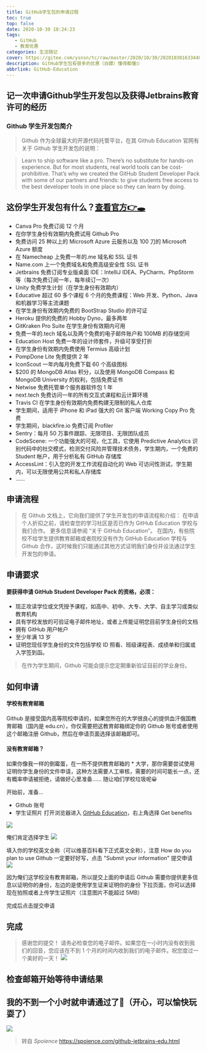 ```yaml
---
title: GitHub学生包的申请过程
toc: true
top: false
date: 2020-10-30 18:24:23
tags: 
   - GitHub
   - 教育优惠
categories: 生活随记
cover: https://gitee.com/ysnsn/tc/raw/master/2020/10/30/20201030163344831.jpg
description: GitHub学生包有很多的优惠（白嫖）懂得都懂🙄
abbrlink: GitHub-Education
---
```


## 记一次申请Github学生开发包以及获得Jetbrains教育许可的经历

### Github 学生开发包简介
> Github 作为全球最大的开源代码托管平台，在其 Github Education 官网有关于 Github 学生开发包的说明：

> Learn to ship software like a pro. There’s no substitute for hands-on experience. But for most students, real world tools can be cost-prohibitive. That’s why we created the GitHub Student Developer Pack with some of our partners and friends: to give students free access to the best developer tools in one place so they can learn by doing.
## 这份学生开发包有什么？[查看官方👉🕳](https://education.github.com/pack?sort=popularity)
- Canva Pro 免费订阅 12 个月
- 在你学生身份有效期内免费试用 Github Pro
- 免费访问 25 种以上的 Microsoft Azure 云服务以及 100 刀的 Microsoft Azure 额度
- 在 Namecheap 上免费一年的.me 域名和 SSL 证书
- Name.com 上一个免费域名和免费高级安全性 SSL 证书
- Jetbrains 免费订阅专业版桌面 IDE：IntelliJ IDEA、PyCharm、PhpStorm 等（每次免费订阅一年，每年续订一次）
- Unity 免费学生计划（在学生身份有效期内）
- Educative 超过 60 多个课程 6 个月的免费课程：Web 开发、Python、Java 和机器学习等主流课题
- 在学生身份有效期内免费的 BootStrap Studio 的许可证
- Heroku 提供的免费的 Hobby Dyno，最多两年
- GitKraken Pro Suite 在学生身份有效期内可用
- 免费一年的.tech 域名以及两个免费的电子邮件账户和 100MB 的存储空间
- Education Host 免费一年的设计师套件，升级可享受打折
- 在学生身份有效期内免费使用 Termius 高级计划
- PompDone Lite 免费提供 2 年
- IconScout 一年内每月免费下载 60 个高级图标
- $200 的 MongoDB Atlas 积分，以及使用 MongoDB Compass 和 MongoDB University 的权利，包括免费证书
- Netwise 免费托管单个服务器软件包 1 年
- next.tech 免费访问一年的所有交互式课程和云计算环境
- Travis CI 在学生身份有效期内免费构建无限制的私人仓库
- 学生期间，适用于 iPhone 和 iPad 强大的 Git 客户端 Working Copy Pro 免费
- 学生期间，blackfire.io 免费订阅 Profiler
- Sentry：每月 50 万事件跟踪、无限项目、无限团队成员
- CodeScene: 一个功能强大的可视，化工具，它使用 Predictive Analytics 识别代码中的社交模式，检测交付风险并管理技术债务，学生期内，一个免费的 Student 帐户，用于分析私有 GitHub 存储库
- AccessLint：引入您的开发工作流程自动化的 Web 可访问性测试，学生期内，可以无限使用公共和私人存储库
- ……
## 申请流程

> 在 Github 文档上，它向我们提供了学生开发包的申请流程和介绍：
> 在申请个人折扣之前，请检查您的学习社区是否已作为 GitHub Education 学校与我们合作。 更多信息请参阅 “关于 GitHub Education”。
> 在国内，有些院校不给学生提供教育邮箱或者院校没有作为 GitHub Education 学校与 Github 合作，这时候我们只能通过其他方式证明我们身份并设法通过学生开发包的申请。
## 申请要求
#### 要获得申请 GitHub Student Developer Pack 的资格，必须：
- 现正攻读学位或文凭授予课程，如高中、初中、大专、大学、自主学习或类似教育机构
- 具有学校发放的可验证电子邮件地址，或者上传能证明您目前学生身份的文档
- 拥有 GitHub 用户帐户
- 至少年满 13 岁
- 证明您现任学生身份的文件包括学校 ID 照看、班级课程表、成绩单和归属或入学签到函。

> 在作为学生期间，Github 可能会提示您定期重新验证目前的学业身份。

## 如何申请
#### 学校有教育邮箱
Github 是接受国内高等院校申请的，如果您所在的大学很良心的提供血汗俄国教育邮箱（国内是 edu.cn），你仅需要把这教育邮箱绑定你的 Github 账号或者使用这个邮箱注册 Github，然后在申请页面选择该邮箱即可。
#### 没有教育邮箱？
如果你像我一样的倒霉蛋，在一所不提供教育邮箱的 * 大学，那你需要尝试使用证明你学生身份的文件申请，这种方法需要人工审核，需要的时间可能长一点，还有概率申请被拒绝，请做好心里准备…… 随让咱们学校垃圾呢😀

开始前，准备…
- Github 账号
- 学生证照片
打开浏览器进入 [GitHub Education](https://education.github.com/pack#offers)，右上角选择 Get benefits

![](https://cdn.jsdelivr.net/gh/Ysnsn/img@latest/2020/10/30/8c2cfa57b60629916e4544613c2a0c1d.png)

俺们肯定选择学生
![](https://cdn.jsdelivr.net/gh/Ysnsn/img@latest/2020/10/30/dbf365582940b58cde89e4cc58509fee.png)

填入你的学校英文全称（可以维基百科看下正式英文全称），注意 How do you plan to use Github 一定要好好写，点击 "Submit your information" 提交申请
![](https://cdn.jsdelivr.net/gh/Ysnsn/img@latest/2020/10/30/9140f434270dd1485cf7f05c57d2ed4c.png)

因为俺们这学校没有教育邮箱，所以提交上面的申请后 Github 需要你提供更多信息以证明你的身份，左边的是使用学生证来证明你的身份
下拉页面，你可以选择现在拍照或者上传学生证照片（注意图片不能超过 5MB）

完成后点击提交申请

## 完成

> 感谢您的提交！ 请务必检查您的电子邮件。如果您在一小时内没有收到我们的回音，您应该在不到 1 个月的时间内收到我们的电子邮件。祝您度过一个美好的一天！
![](https://cdn.jsdelivr.net/gh/Ysnsn/img@latest/2020/10/30/6a8e8e78edd30ec7c17f145376c2b1e3.png)

## 检查邮箱开始等待申请结果
## 我的不到一个小时就申请通过了💌（开心，可以愉快玩耍了）

![](https://cdn.jsdelivr.net/gh/Ysnsn/img@latest/2020/10/30/22d31aeb218decfbb0457b50df03eb1c.png)

> 转自 *Spoience*  https://spoience.com/github-jetbrains-edu.html
